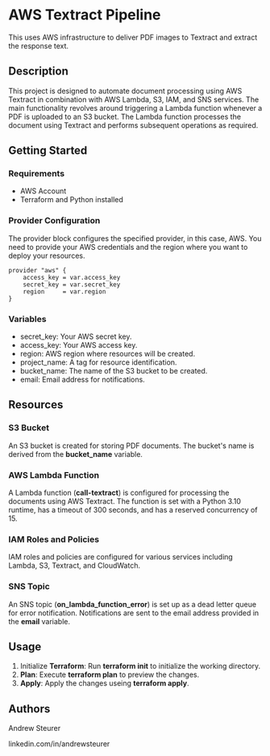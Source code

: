 # AWS Textract Pipeline

This uses AWS infrastructure to deliver PDF images to Textract and extract the response text.

## Description

This project is designed to automate document processing using AWS Textract in combination with AWS Lambda, S3, IAM, and SNS services. 
The main functionality revolves around triggering a Lambda function whenever a PDF is uploaded to an S3 bucket. 
The Lambda function processes the document using Textract and performs subsequent operations as required.

## Getting Started

### Requirements

* AWS Account
* Terraform and Python installed

### Provider Configuration

The provider block configures the specified provider, in this case, AWS. 
You need to provide your AWS credentials and the region where you want to deploy your resources.

```
provider "aws" {
    access_key = var.access_key
    secret_key = var.secret_key
    region     = var.region
}
```

### Variables

* secret_key: Your AWS secret key.
* access_key: Your AWS access key.
* region: AWS region where resources will be created.
* project_name: A tag for resource identification.
* bucket_name: The name of the S3 bucket to be created.
* email: Email address for notifications.

## Resources

### S3 Bucket

An S3 bucket is created for storing PDF documents. The bucket's name is derived from the **bucket_name** variable.

### AWS Lambda Function

A Lambda function (**call-textract**) is configured for processing the documents using AWS Textract. 
The function is set with a Python 3.10 runtime, has a timeout of 300 seconds, and has a reserved concurrency of 15.

### IAM Roles and Policies

IAM roles and policies are configured for various services including Lambda, S3, Textract, and CloudWatch.

### SNS Topic

An SNS topic (**on_lambda_function_error**) is set up as a dead letter queue for error notification. Notifications are sent to the email address provided in the **email** variable.

## Usage

1. Initialize **Terraform**: Run **terraform init** to initialize the working directory.
2. **Plan**: Execute **terraform plan** to preview the changes.
3. **Apply**: Apply the changes useing **terraform apply**.

## Authors

Andrew Steurer

linkedin.com/in/andrewsteurer
